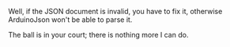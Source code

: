 ---
---

Well, if the JSON document is invalid, you have to fix it, otherwise ArduinoJson won't be able to parse it.

The ball is in your court; there is nothing more I can do.